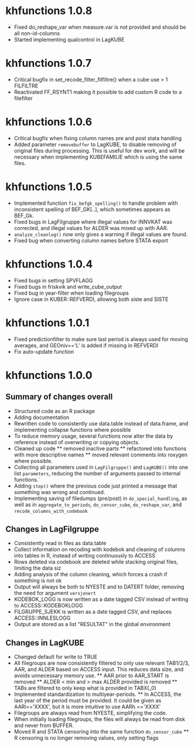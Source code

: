 # khfunctions 1.0.8

* Fixed do_reshape_var when measure.var is not provided and should be all non-id-columns
* Started implementing qualcontrol in LagKUBE

# khfunctions 1.0.7
* Critical bugfix in set_recode_filter_filfiltre() when a cube use > 1 FILFILTRE
* Reactivated FF_RSYNT1 making it possible to add custom R code to a filefilter

# khfunctions 1.0.6
* Critical bugfix when fixing column names pre and post stata handling
* Added parameter `removebuffer` to LagKUBE, to disable removing of original files during processing. This is useful for dev work, and will be necessary when implementing KUBEFAMILIE which is using the same files.

# khfunctions 1.0.5
* Implemented function `fix_befgk_spelling()` to handle problem with inconsistent spelling of BEF_GK[..], which sometimes appears as BEF_Gk.
* Fixed bugs in LagFilgruppe where illegal values for INNVKAT was corrected, and illegal values for ALDER was mixed up with AAR. 
* `analyze_cleanlog()` now only gives a warning if illegal values are found. 
* Fixed bug when converting column names before STATA export

# khfunctions 1.0.4
* Fixed bugs in setting SPVFLAGG
* Fixed bugs in friskvik and write_cube_output
* Fixed bug in year-filter when loading filegroups 
* Ignore case in KUBER::REFVERDI, allowing both siste and SISTE

# khfunctions 1.0.1
* Fixed predictionfilter to make sure last period is always used for moving averages, and GEOniv=='L' is added if missing in REFVERDI
* Fix auto-update function

# khfunctions 1.0.0

## Summary of changes overall

* Structured code as an R package
* Adding documentation
* Rewritten code to consistently use data.table instead of data.frame, and implementing collapse functions where possible
* To reduce memory usage, several functions now alter the data by reference instead of overwriting or copying objects.
* Cleaned up code
** removed inactive parts
** refactored into functions with more descriptive names
** moved relevant comments into roxygen where possible. 
* Collecting all parameters used in `LagFilgruppe()` and `LagKUBE()` into one list `parameters`, reducing the number of arguments passed to internal functions.`
* Adding `stop()` where the previous code just printed a message that something was wrong and continued. 
* Implementing saving of filedumps (pre/post) in `do_special_handling`, as well as in `aggregate_to_periods`, `do_censor_cube`, `do_reshape_var`, and `recode_columns_with_codebook`

## Changes in LagFilgruppe

* Consistently read in files as data.table
* Collect information on recoding with kodebok and cleaning of columns into tables in R, instead of writing continuously to ACCESS
* Rows deleted via codebook are deleted while stacking original files, limiting the data siz
* Adding analysis of the column cleaning, which forces a crash if something is not ok
* Output will always be both to NYESTE and to DATERT folder, removing the need for argument `versjonert`
* KODEBOK_LOGG is now written as a date tagged CSV instead of writing to ACCESS::KODEBOKLOGG
* FILGRUPPE_SJEKK is written as a date tagged CSV, and replaces ACCESS::INNLESLOGG
* Output are stored as a list "RESULTAT" in the global environment 

## Changes in LagKUBE
* Changed default for write to TRUE
* All filegroups are now consistently filtered to only use relevant TAB1/2/3, AAR, and ALDER based on ACCESS input. This reduces data size, and avoids unnecessary memory use. 
** AAR prior to AAR_START is removed
** ALDER < min and > max ALDER provided is removed
** TABs are filtered to only keep what is provided in TABX(_0)
* Implemented standardization to multiyear-periods. 
** In ACCESS, the last year of the period must be provided. It could be given as AARl=='XXXX', but it is more intuitive to use AARh =='XXXX'
* Filegroups are always read from NYESTE, simplifying the code. 
* When initially loading filegroups, the files will always be read from disk and never from BUFFER. 
* Moved R and STATA censoring into the same function `do_censor_cube`
** R censoring is no longer removing values, only setting flags
